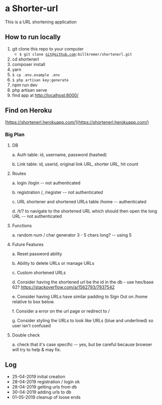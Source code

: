 # a Shorter-url

This is a URL shortening application


## How to run locally

1. git clone this repo to your computer
    * <code>$ git clone git@github.com:billkremer/shortenerl.git</code>
2. cd shortenerl
3. composer install
4. yarn
5. <code>$ cp .env.example .env</code>
5. <code>$ php artisan key:generate</code>
6. npm run dev
7. php artisan serve
8. find app at [http://localhost:8000/](https://localhost:8000/)


## Find on Heroku

[https://shortenerl.herokuapp.com/](https://shortenerl.herokuapp.com/)


### Big Plan
1. DB

    a. Auth table: id, username, password (hashed)

    b. Link table: id, userid, original link URL, shorter URL, hit count


2. Routes

    a. login  /login -- not authenticated

    b. registration /, /register -- not authenticated

    c. URL shortener and shortened URLs table /home -- authenticated

    d. /t/? to navigate to the shortened URL which should then open the long URL -- not authenticated



3. Functions

    a. random num / char generator 3 - 5 chars long? -- using 5 



4. Future Features

	a. Reset password ability

	b. Ability to delete URLs or manage URLs

	c. Custom shortened URLs

	d. Consider having the shortened url be the id in the db - use hex/base 62? https://stackoverflow.com/a/1562793/7937542

	e. Consider having URLs have similar padding to Sign Out on /home relative to box below.

	f. Consider a error on the url page or redirect to / 

	g. Consider styling the URLs to look like URLs (blue and underlined) so user isn't confused




5. Double check

	a. check that it's case specific -- yes, but be careful because browser will try to help & may fix.


## Log
* 25-04-2019 initial creation
* 28-04-2019 registration / login ok
* 28-04-2019 getting urls from db
* 30-04-2019 adding urls to db 
* 01-05-2019 cleanup of loose ends 

